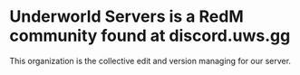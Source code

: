 # Underworld Servers is a RedM community found at discord.uws.gg

This organization is the collective edit and version managing for our server.
